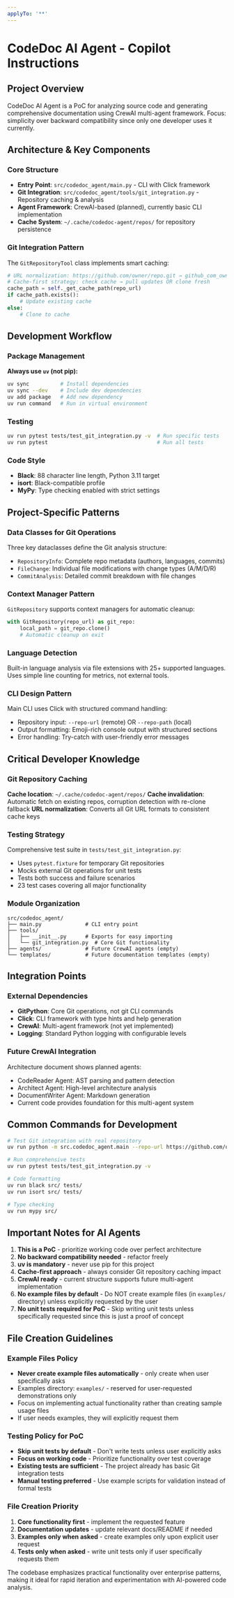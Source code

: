 ```yaml
---
applyTo: '**'
---
```

# CodeDoc AI Agent - Copilot Instructions

## Project Overview
CodeDoc AI Agent is a PoC for analyzing source code and generating comprehensive documentation using CrewAI multi-agent framework. Focus: simplicity over backward compatibility since only one developer uses it currently.

## Architecture & Key Components

### Core Structure
- **Entry Point**: `src/codedoc_agent/main.py` - CLI with Click framework
- **Git Integration**: `src/codedoc_agent/tools/git_integration.py` - Repository caching & analysis
- **Agent Framework**: CrewAI-based (planned), currently basic CLI implementation
- **Cache System**: `~/.cache/codedoc-agent/repos/` for repository persistence

### Git Integration Pattern
The `GitRepositoryTool` class implements smart caching:
```python
# URL normalization: https://github.com/owner/repo.git → github_com_owner_repo
# Cache-first strategy: check cache → pull updates OR clone fresh
cache_path = self._get_cache_path(repo_url)
if cache_path.exists():
    # Update existing cache
else:
    # Clone to cache
```

## Development Workflow

### Package Management
**Always use `uv` (not pip):**
```bash
uv sync          # Install dependencies
uv sync --dev    # Include dev dependencies  
uv add package   # Add new dependency
uv run command   # Run in virtual environment
```

### Testing
```bash
uv run pytest tests/test_git_integration.py -v  # Run specific tests
uv run pytest                                   # Run all tests
```

### Code Style
- **Black**: 88 character line length, Python 3.11 target
- **isort**: Black-compatible profile
- **MyPy**: Type checking enabled with strict settings

## Project-Specific Patterns

### Data Classes for Git Operations
Three key dataclasses define the Git analysis structure:
- `RepositoryInfo`: Complete repo metadata (authors, languages, commits)
- `FileChange`: Individual file modifications with change types (A/M/D/R)
- `CommitAnalysis`: Detailed commit breakdown with file changes

### Context Manager Pattern
`GitRepository` supports context managers for automatic cleanup:
```python
with GitRepository(repo_url) as git_repo:
    local_path = git_repo.clone()
    # Automatic cleanup on exit
```

### Language Detection
Built-in language analysis via file extensions with 25+ supported languages. Uses simple line counting for metrics, not external tools.

### CLI Design Pattern
Main CLI uses Click with structured command handling:
- Repository input: `--repo-url` (remote) OR `--repo-path` (local)  
- Output formatting: Emoji-rich console output with structured sections
- Error handling: Try-catch with user-friendly error messages

## Critical Developer Knowledge

### Git Repository Caching
**Cache location**: `~/.cache/codedoc-agent/repos/`
**Cache invalidation**: Automatic fetch on existing repos, corruption detection with re-clone fallback
**URL normalization**: Converts all Git URL formats to consistent cache keys

### Testing Strategy
Comprehensive test suite in `tests/test_git_integration.py`:
- Uses `pytest.fixture` for temporary Git repositories
- Mocks external Git operations for unit tests
- Tests both success and failure scenarios
- 23 test cases covering all major functionality

### Module Organization
```
src/codedoc_agent/
├── main.py              # CLI entry point
├── tools/
│   ├── __init__.py      # Exports for easy importing
│   └── git_integration.py  # Core Git functionality
├── agents/              # Future CrewAI agents (empty)
└── templates/           # Future documentation templates (empty)
```

## Integration Points

### External Dependencies
- **GitPython**: Core Git operations, not git CLI commands
- **Click**: CLI framework with type hints and help generation  
- **CrewAI**: Multi-agent framework (not yet implemented)
- **Logging**: Standard Python logging with configurable levels

### Future CrewAI Integration
Architecture document shows planned agents:
- CodeReader Agent: AST parsing and pattern detection
- Architect Agent: High-level architecture analysis  
- DocumentWriter Agent: Markdown generation
- Current code provides foundation for this multi-agent system

## Common Commands for Development

```bash
# Test Git integration with real repository
uv run python -m src.codedoc_agent.main --repo-url https://github.com/owner/repo --verbose

# Run comprehensive tests
uv run pytest tests/test_git_integration.py -v

# Code formatting
uv run black src/ tests/
uv run isort src/ tests/

# Type checking  
uv run mypy src/
```

## Important Notes for AI Agents

1. **This is a PoC** - prioritize working code over perfect architecture
2. **No backward compatibility needed** - refactor freely 
3. **uv is mandatory** - never use pip for this project
4. **Cache-first approach** - always consider Git repository caching impact
5. **CrewAI ready** - current structure supports future multi-agent implementation
6. **No example files by default** - Do NOT create example files (in `examples/` directory) unless explicitly requested by the user
7. **No unit tests required for PoC** - Skip writing unit tests unless specifically requested since this is just a proof of concept

## File Creation Guidelines

### Example Files Policy
- **Never create example files automatically** - only create when user specifically asks
- Examples directory: `examples/` - reserved for user-requested demonstrations only
- Focus on implementing actual functionality rather than creating sample usage files
- If user needs examples, they will explicitly request them

### Testing Policy for PoC
- **Skip unit tests by default** - Don't write tests unless user explicitly asks
- **Focus on working code** - Prioritize functionality over test coverage
- **Existing tests are sufficient** - The project already has basic Git integration tests
- **Manual testing preferred** - Use example scripts for validation instead of formal tests

### File Creation Priority
1. **Core functionality first** - implement the requested feature
2. **Documentation updates** - update relevant docs/README if needed
3. **Examples only when asked** - create examples only upon explicit user request
4. **Tests only when asked** - write unit tests only if user specifically requests them

The codebase emphasizes practical functionality over enterprise patterns, making it ideal for rapid iteration and experimentation with AI-powered code analysis.